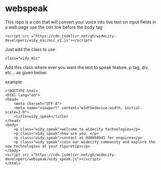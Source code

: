 # webspeak
This repo is a cdn that will convert your voice into live text on input fields in a web page 
use the cdn link  before the body tag
```
<script src ="https://cdn.jsdelivr.net/gh/widecity-developers/widy_mic/mic_v2.js"></script>
```
Just add the class to use
```
class="widy_mic"
```
Add this class where ever you want the text to speak feature. p tag, div, etc... as given below.

example

```
<!DOCTYPE html>
<html lang="en">
<head>
    <meta charset="UTF-8">
    <meta name="viewport" content="width=device-width, initial-scale=1.0">
    <title>widy_speak</title>
</head>
<body>
    <p class="widy_speak">welcome to widecity technologies</p>
    <p class="widy_speak">how are you. </p>
    <p class="widy_speak">contact at 946658045 for enquires</p>
    <p class="widy_speak">join our widecity community and explore the new technologies at your figuretips</p>
</body>
<script src ="https://cdn.jsdelivr.net/gh/widecity-developers/webspeak/widy_speak.js"></script>
</html>
```
